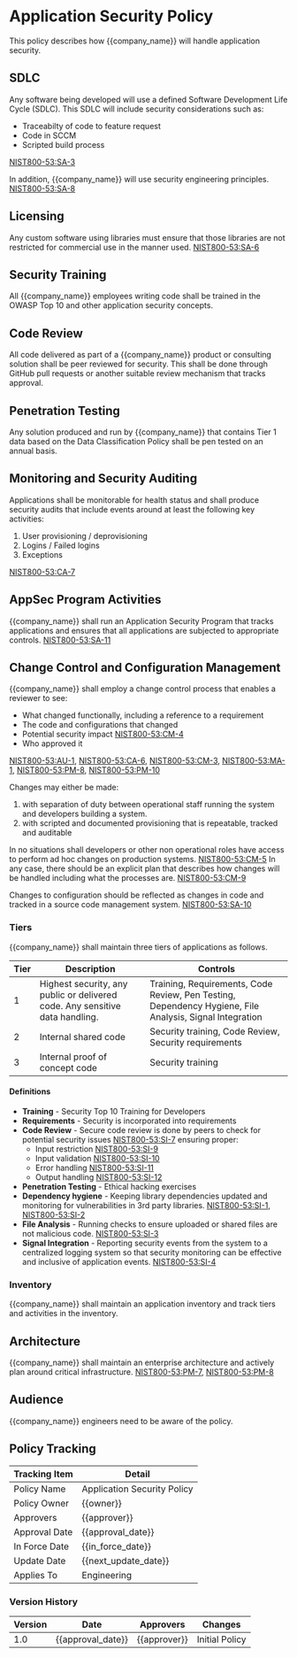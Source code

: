 # Application Security Policy

This policy describes how {{company_name}} will handle application security.

## SDLC

Any software being developed will use a defined Software Development Life Cycle (SDLC).  This SDLC will include security considerations such as:

* Traceabilty of code to feature request
* Code in SCCM
* Scripted build process

[NIST800-53:SA-3](https://nvd.nist.gov/800-53/Rev4/control/SA-3)

In addition, {{company_name}} will use security engineering principles.  [NIST800-53:SA-8](https://nvd.nist.gov/800-53/Rev4/control/SA-8)

## Licensing

Any custom software using libraries must ensure that those libraries are not restricted for commercial use in the manner used.
[NIST800-53:SA-6](https://nvd.nist.gov/800-53/Rev4/control/SA-6)

## Security Training

All {{company_name}} employees writing code shall be trained in the OWASP Top 10 and other application security concepts.

## Code Review

All code delivered as part of a {{company_name}} product or consulting solution shall be peer reviewed for security.  This shall be done through GitHub pull requests or another suitable review mechanism that tracks approval.

## Penetration Testing

Any solution produced and run by {{company_name}} that contains Tier 1 data based on the Data Classification Policy shall be pen tested on an  annual basis.

## Monitoring and Security Auditing

Applications shall be monitorable for health status and shall produce security audits that include events around at least the following key activities:

1. User provisioning / deprovisioning
1. Logins / Failed logins
1. Exceptions

[NIST800-53:CA-7](https://nvd.nist.gov/800-53/Rev4/control/CA-7)

## AppSec Program Activities

{{company_name}} shall run an Application Security Program that tracks applications and ensures that all applications are subjected to appropriate controls.
[NIST800-53:SA-11](https://nvd.nist.gov/800-53/Rev4/control/SA-11)

## Change Control and Configuration Management

{{company_name}} shall employ a change control process that enables a reviewer to see:

* What changed functionally, including a reference to a requirement
* The code and configurations that changed
* Potential security impact [NIST800-53:CM-4](https://nvd.nist.gov/800-53/Rev4/control/CM-4)
* Who approved it

[NIST800-53:AU-1](https://nvd.nist.gov/800-53/Rev4/control/AU-1), [NIST800-53:CA-6](https://nvd.nist.gov/800-53/Rev4/control/CA-6), [NIST800-53:CM-3](https://nvd.nist.gov/800-53/Rev4/control/CM-3), [NIST800-53:MA-1](https://nvd.nist.gov/800-53/Rev4/control/MA-1), [NIST800-53:PM-8](https://nvd.nist.gov/800-53/Rev4/control/PM-8), [NIST800-53:PM-10](https://nvd.nist.gov/800-53/Rev4/control/PM-10)

Changes may either be made:

1. with separation of duty between operational staff running the system and developers building a system.
1. with scripted and documented provisioning that is repeatable, tracked and auditable

In no situations shall developers or other non operational roles have access to perform ad hoc changes on production systems.  [NIST800-53:CM-5](https://nvd.nist.gov/800-53/Rev4/control/CM-5)  In any case, there should be an explicit plan that describes how changes will be handled including what the processes are. [NIST800-53:CM-9](https://nvd.nist.gov/800-53/Rev4/control/CM-9)

Changes to configuration should be reflected as changes in code and tracked in a source code management system. [NIST800-53:SA-10](https://nvd.nist.gov/800-53/Rev4/control/SA-10)

### Tiers

{{company_name}} shall maintain three tiers of applications as follows.

| Tier | Description | Controls |
|------|-------------|----------|
|  1   | Highest security, any public or delivered code. Any sensitive data handling. | Training, Requirements, Code Review, Pen Testing, Dependency Hygiene, File Analysis, Signal Integration |
|  2   | Internal shared code | Security training, Code Review, Security requirements |
|  3   | Internal proof of concept code | Security training |

#### Definitions

* **Training** - Security Top 10 Training for Developers
* **Requirements** - Security is incorporated into requirements
* **Code Review** - Secure code review is done by peers to check for potential security issues [NIST800-53:SI-7](https://nvd.nist.gov/800-53/Rev4/control/SI-7) ensuring proper:
  * Input restriction [NIST800-53:SI-9](https://nvd.nist.gov/800-53/Rev4/control/SI-9)
  * Input validation [NIST800-53:SI-10](https://nvd.nist.gov/800-53/Rev4/control/SI-10)
  * Error handling [NIST800-53:SI-11](https://nvd.nist.gov/800-53/Rev4/control/SI-11)
  * Output handling [NIST800-53:SI-12](https://nvd.nist.gov/800-53/Rev4/control/SI-12)
* **Penetration Testing** - Ethical hacking exercises
* **Dependency hygiene** - Keeping library dependencies updated and monitoring for vulnerabilities in 3rd party libraries. [NIST800-53:SI-1](https://nvd.nist.gov/800-53/Rev4/control/SI-1), [NIST800-53:SI-2](https://nvd.nist.gov/800-53/Rev4/control/SI-2)
* **File Analysis** - Running checks to ensure uploaded or shared files are not malicious code. [NIST800-53:SI-3](https://nvd.nist.gov/800-53/Rev4/control/SI-3)
* **Signal Integration** - Reporting security events from the system to a centralized logging system so that security monitoring can be effective and inclusive of application events.  [NIST800-53:SI-4](https://nvd.nist.gov/800-53/Rev4/control/SI-4)

### Inventory

{{company_name}} shall maintain an application inventory and track tiers and activities in the inventory.

## Architecture

{{company_name}} shall maintain an enterprise architecture and actively plan around critical infrastructure.
[NIST800-53:PM-7](https://nvd.nist.gov/800-53/Rev4/control/PM-7), [NIST800-53:PM-8](https://nvd.nist.gov/800-53/Rev4/control/PM-8)

## Audience

{{company_name}} engineers need to be aware of the policy.

## Policy Tracking

| Tracking Item   | Detail |
|-----------------|--------|
| Policy Name     | Application Security Policy |
| Policy Owner    | {{owner}} |
| Approvers       | {{approver}} |
| Approval Date   | {{approval_date}} |
| In Force Date   | {{in_force_date}} |
| Update Date     | {{next_update_date}} |
| Applies To      | Engineering |

### Version History

| Version | Date | Approvers | Changes |
|--|--|--|--|
| 1.0 | {{approval_date}} | {{approver}} | Initial Policy |
